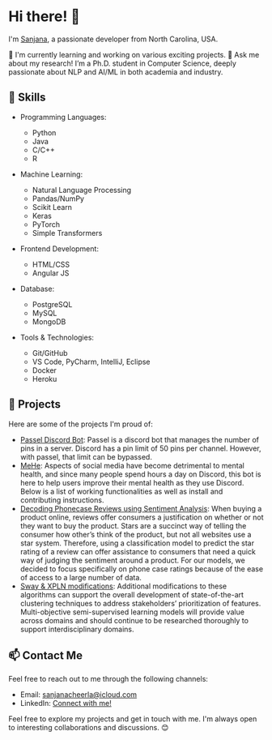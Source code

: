 <!--
**aamunkoi/aamunkoi** is a ✨ _special_ ✨ repository because its `README.md` (this file) appears on your GitHub profile.

Here are some ideas to get you started:

- 🔭 I’m currently working on ...
- 🌱 I’m currently learning ...
- 👯 I’m looking to collaborate on ...
- 🤔 I’m looking for help with ...
- 💬 Ask me about ...
- 📫 How to reach me: ...
- 😄 Pronouns: ...
- ⚡ Fun fact: ...
-->

# Hi there! 👋

I'm [Sanjana](https://github.com/yourusername), a passionate developer from North Carolina, USA.

🌱 I'm currently learning and working on various exciting projects.
💬 Ask me about my research! I’m a Ph.D. student in Computer Science, deeply passionate about NLP and AI/ML in both academia and industry.

## 🔧 Skills

- Programming Languages: 
  - Python
  - Java
  - C/C++
  - R
    
- Machine Learning: 
  - Natural Language Processing
  - Pandas/NumPy
  - Scikit Learn
  - Keras
  - PyTorch
  - Simple Transformers
  
- Frontend Development: 
  - HTML/CSS
  - Angular JS

- Database:
  - PostgreSQL
  - MySQL
  - MongoDB

- Tools & Technologies:
  - Git/GitHub
  - VS Code, PyCharm, IntelliJ, Eclipse
  - Docker
  - Heroku

## 🌟 Projects

Here are some of the projects I'm proud of:

- [Passel Discord Bot](https://github.com/aamunkoi/passel_public): Passel is a discord bot that manages the number of pins in a server. Discord has a pin limit of 50 pins per channel. However, with passel, that limit can be bypassed. 
- [MeHe](https://github.com/CSC510-G35-Fall2022/Mental_Health): Aspects of social media have become detrimental to mental health, and since many people spend hours a day on Discord, this bot is here to help users improve their mental health as they use Discord. Below is a list of working functionalities as well as install and contributing instructions. 
- [Decoding Phonecase Reviews using Sentiment Analysis](https://github.com/aamunkoi/CSC_522_FP/blob/main/ALDA_Final_Project_Group_23.pdf): When buying a product online, reviews offer consumers a justification on whether or not they want to buy the product. Stars are a succinct way of telling the consumer how other’s think of the product, but not all websites use a star system. Therefore, using a classification model to predict the star rating of a review can offer assistance to consumers that need a quick way of judging the sentiment around a product. For our models, we decided to focus specifically on phone case ratings because of the ease of access to a large number of data.
- [Sway & XPLN modifications](https://github.com/nakraft/exploreASE/blob/main/docs/exploreASE.pdf): Additional modifications to these algorithms can support the overall development of state-of-the-art clustering techniques to address stakeholders’ prioritization of features. Multi-objective semi-supervised learning models will provide value across domains and should continue to be researched thoroughly to support interdisciplinary domains.

## 📫 Contact Me

Feel free to reach out to me through the following channels:

- Email: sanjanacheerla@icloud.com
- LinkedIn: [Connect with me!](https://www.linkedin.com/in/sanjanacheerla/)

Feel free to explore my projects and get in touch with me. I'm always open to interesting collaborations and discussions. 😊
